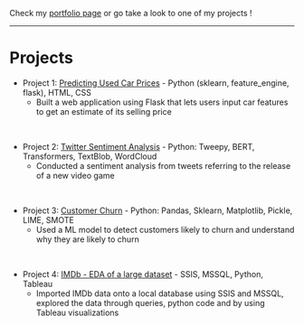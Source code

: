 
Check my [portfolio page](https://pcmaldonado.github.io/portfolio/index.html) or go take a look to one of my projects !

------------------
# Projects

* Project 1: [Predicting Used Car Prices](https://github.com/pcmaldonado/Predicting_used_cars_price) - Python (sklearn, feature_engine, flask), HTML, CSS
  - Built a web application using Flask that lets users input car features to get an estimate of its selling price

<br>

* Project 2: [Twitter Sentiment Analysis](https://github.com/pcmaldonado/Twitter_Sentiment_Analysis) - Python: Tweepy, BERT, Transformers, TextBlob, WordCloud
  - Conducted a sentiment analysis from tweets referring to the release of a new video game

<br>

* Project 3: [Customer Churn](https://github.com/pcmaldonado/CustomerChurn) - Python: Pandas, Sklearn, Matplotlib, Pickle, LIME, SMOTE
  - Used a ML model to detect customers likely to churn and understand why they are likely to churn
 
<br>

* Project 4: [IMDb - EDA of a large dataset](https://github.com/pcmaldonado/IMDb_data_analysis) - SSIS, MSSQL, Python, Tableau
  - Imported IMDb data onto a local database using SSIS and MSSQL, explored the data through queries, python code and by using Tableau visualizations

